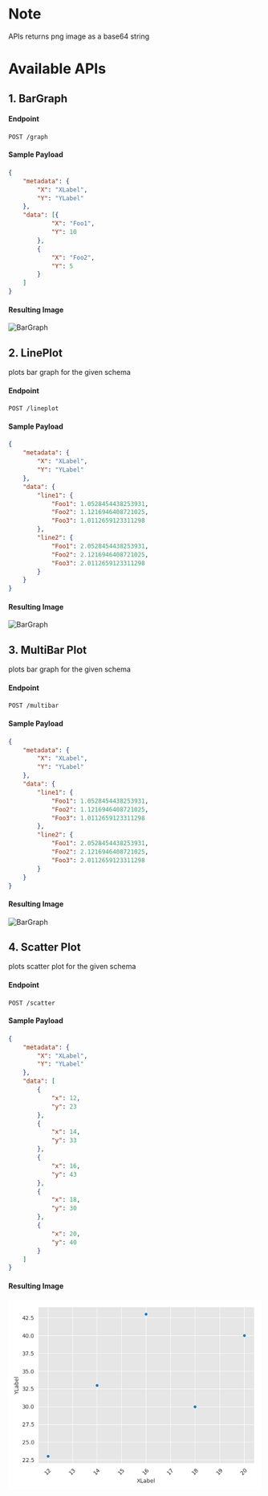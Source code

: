 # Note
APIs returns png image as a base64 string

# Available APIs
## 1. BarGraph

#### Endpoint
```
POST /graph
```

#### Sample Payload
```json
{
    "metadata": {
        "X": "XLabel",
        "Y": "YLabel"
    },
    "data": [{
            "X": "Foo1",
            "Y": 10
        },
        {
            "X": "Foo2",
            "Y": 5
        }
    ]
}
```
#### Resulting Image
![BarGraph](/samples/graph.png)

## 2. LinePlot
plots bar graph for the given schema
#### Endpoint
```
POST /lineplot
```
#### Sample Payload
```json
{
    "metadata": {
        "X": "XLabel",
        "Y": "YLabel"
    },
    "data": {
        "line1": {
            "Foo1": 1.0528454438253931,
            "Foo2": 1.1216946408721025,
            "Foo3": 1.0112659123311298
        },
        "line2": {
            "Foo1": 2.0528454438253931,
            "Foo2": 2.1216946408721025,
            "Foo3": 2.0112659123311298
        }
    }
}
```
#### Resulting Image
![BarGraph](/samples/lineplot.png)

## 3. MultiBar Plot
plots bar graph for the given schema
#### Endpoint
```
POST /multibar
```
#### Sample Payload
```json
{
    "metadata": {
        "X": "XLabel",
        "Y": "YLabel"
    },
    "data": {
        "line1": {
            "Foo1": 1.0528454438253931,
            "Foo2": 1.1216946408721025,
            "Foo3": 1.0112659123311298
        },
        "line2": {
            "Foo1": 2.0528454438253931,
            "Foo2": 2.1216946408721025,
            "Foo3": 2.0112659123311298
        }
    }
}
```
#### Resulting Image
![BarGraph](/samples/multibar.png)

## 4. Scatter Plot
plots scatter plot for the given schema
#### Endpoint
```
POST /scatter
```
#### Sample Payload
```json
{
    "metadata": {
        "X": "XLabel",
        "Y": "YLabel"
    },
    "data": [
        {
            "x": 12,
            "y": 23
        },
        {
            "x": 14,
            "y": 33
        },
        {
            "x": 16,
            "y": 43
        },
        {
            "x": 18,
            "y": 30
        },
        {
            "x": 20,
            "y": 40
        }
    ]
}
```
#### Resulting Image
![ScatterPlot](/samples/scatter.png)